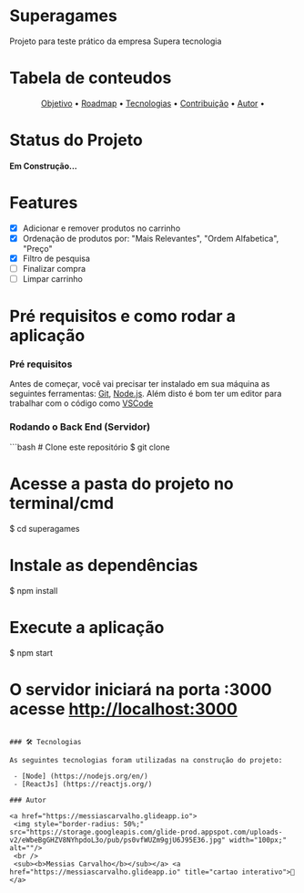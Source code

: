 <h1>Superagames</h1>
<p>Projeto para teste prático da empresa Supera tecnologia</p>

Tabela de conteudos
================

<p align="center">
    <a href="#objetivo">Objetivo</a> •
    <a href="#roadmap">Roadmap</a> •
    <a href="#tecnologia">Tecnologias</a> •
    <a href="#contribuicao">Contribuição</a> •
    <a href="#autor">Autor</a> •
</p>

Status do Projeto
==============

<h4>
    Em Construção...
</h4>

Features
======

 - [x] Adicionar e remover produtos no carrinho
 - [x] Ordenação de produtos por: "Mais Relevantes", "Ordem Alfabetica", "Preço"
 - [x] Filtro de pesquisa
 - [ ] Finalizar compra
 - [ ] Limpar carrinho

Pré requisitos e como rodar a aplicação
===================================

<h3>Pré requisitos</h3>
<p>Antes de começar, você vai precisar ter instalado em sua máquina as seguintes ferramentas:
<a href="https://git-scm.com">Git</a>, <a href="https://nodejs.org/en/">Node.js</a>. 
Além disto é bom ter um editor para trabalhar com o código como <a href="https://code.visualstudio.com/">VSCode</a></p>

<h3>Rodando o Back End (Servidor)</h3>
```bash
# Clone este repositório
$ git clone <https://github.com/JMessiasCarvalho/superagames.git>

# Acesse a pasta do projeto no terminal/cmd
$ cd superagames

# Instale as dependências
$ npm install

# Execute a aplicação
$ npm start

# O servidor iniciará na porta :3000 acesse <http://localhost:3000>
```

### 🛠 Tecnologias

As seguintes tecnologias foram utilizadas na construção do projeto:

 - [Node] (https://nodejs.org/en/)
 - [ReactJs] (https://reactjs.org/)

### Autor

<a href="https://messiascarvalho.glideapp.io">
 <img style="border-radius: 50%;" src="https://storage.googleapis.com/glide-prod.appspot.com/uploads-v2/eWbeBgGHZV8NYhpdoL3o/pub/ps0vfWUZm9gjU6J95E36.jpg" width="100px;" alt=""/>
 <br />
 <sub><b>Messias Carvalho</b></sub></a> <a href="https://messiascarvalho.glideapp.io" title="cartao interativo">🚀</a>
